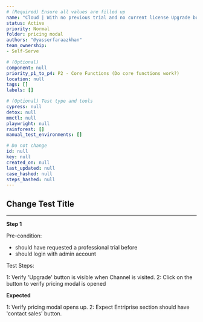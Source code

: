 ```yaml
---
# (Required) Ensure all values are filled up
name: "Cloud | With no previous trial and no current license Upgrade button for admin users on non trial licensed server"
status: Active
priority: Normal
folder: pricing modal
authors: "@yasserfaraazkhan"
team_ownership: 
- Self-Serve

# (Optional)
component: null
priority_p1_to_p4: P2 - Core Functions (Do core functions work?)
location: null
tags: []
labels: []

# (Optional) Test type and tools
cypress: null
detox: null
mmctl: null
playwright: null
rainforest: []
manual_test_environments: []

# Do not change
id: null
key: null
created_on: null
last_updated: null
case_hashed: null
steps_hashed: null
---
```


## Change Test Title

---

**Step 1**

Pre-condition:

- should have requested a professional trial before
- should login with admin account

Test Steps:

1: Verify 'Upgrade' button is visible when Channel is visited.
2: Click on the button to verify pricing modal is opened

**Expected**

1: Verify pricing modal opens up.
2: Expect Entriprise section should have 'contact sales' button.
